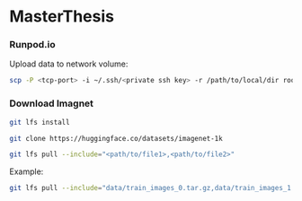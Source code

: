 # MasterThesis

### Runpod.io

Upload data to network volume: 

```bash
scp -P <tcp-port> -i ~/.ssh/<private ssh key> -r /path/to/local/dir root@xxx.xxx.xxx.xxx:/workspace
```

### Download Imagnet

```bash
git lfs install
```

```bash
git clone https://huggingface.co/datasets/imagenet-1k
```

```bash
git lfs pull --include="<path/to/file1>,<path/to/file2>"
```

Example:
```bash
git lfs pull --include="data/train_images_0.tar.gz,data/train_images_1.tar.gz,data/train_images_2.tar.gz,data/val_images.tar.gz"
```